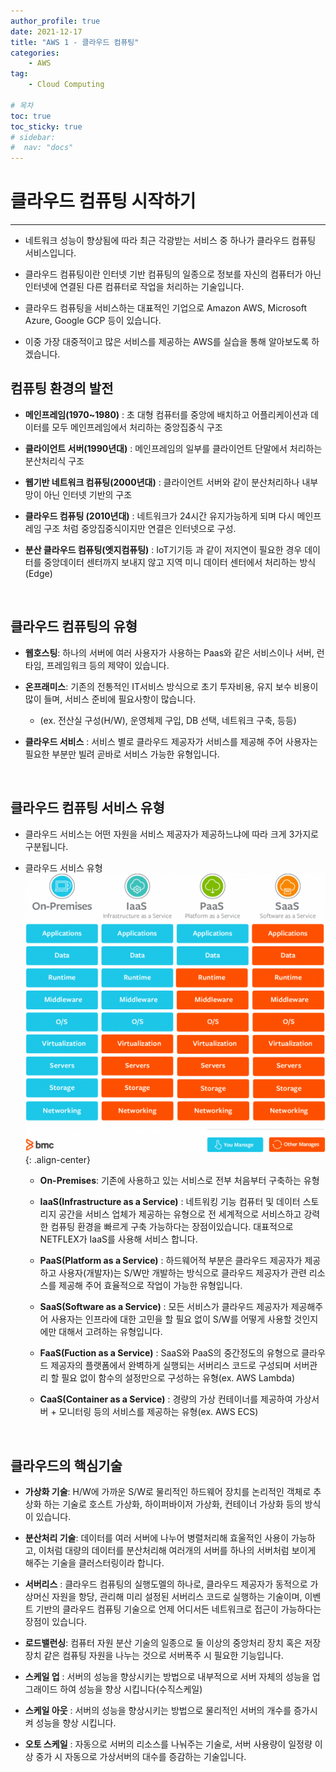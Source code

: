 ```yaml
---
author_profile: true
date: 2021-12-17
title: "AWS 1 - 클라우드 컴퓨팅"
categories: 
    - AWS
tag: 
    - Cloud Computing

# 목차
toc: true  
toc_sticky: true 
# sidebar:
#  nav: "docs"
---
```


# 클라우드 컴퓨팅 시작하기

---

- 네트워크 성능이 향상됨에 따라 최근 각광받는 서비스 중 하나가 클라우드 컴퓨팅 서비스입니다.

- 클라우드 컴퓨팅이란 인터넷 기반 컴퓨팅의 일종으로 정보를 자신의 컴퓨터가 아닌 인터넷에 연결된 다른 컴퓨터로 작업을 처리하는 기술입니다.

- 클라우드 컴퓨팅을 서비스하는 대표적인 기업으로 Amazon AWS, Microsoft Azure, Google GCP 등이 있습니다.

- 이중 가장 대중적이고 많은 서비스를 제공하는 AWS를 실습을 통해 알아보도록 하겠습니다.


## 컴퓨팅 환경의 발전

- **메인프레임(1970~1980)** : 초 대형 컴퓨터를 중앙에 배치하고 어플리케이션과 데이터를 모두 메인프레임에서 처리하는 중앙집중식 구조

- **클라이언트 서버(1990년대)** : 메인프레임의 일부를 클라이언트 단말에서 처리하는 분산처리식 구조

- **웹기반 네트워크 컴퓨팅(2000년대)** : 클라이언트 서버와 같이 분산처리하나 내부망이 아닌 인터넷 기반의 구조

- **클라우드 컴퓨팅 (2010년대)** : 네트워크가 24시간 유지가능하게 되며 다시 메인프레임 구조 처럼 중앙집중식이지만 연결은 인터넷으로 구성.

- **분산 클라우드 컴퓨팅(엣지컴퓨팅)** : IoT기기등 과 같이 저지연이 필요한 경우 데이터를 중앙데이터 센터까지 보내지 않고 지역 미니 데이터 센터에서 처리하는 방식(Edge)

​
## 클라우드 컴퓨팅의 유형

- **웹호스팅**: 하나의 서버에 여러 사용자가 사용하는 Paas와 같은 서비스이나 서버, 런타임, 프레임워크 등의 제약이 있습니다.

- **온프래미스**: 기존의 전통적인 IT서비스 방식으로 초기 투자비용, 유지 보수 비용이 많이 들며, 서비스 준비에 필요사항이 많습니다.
    - (ex. 전산실 구성(H/W), 운영체제 구입, DB 선택, 네트워크 구축, 등등)

- **클라우드 서비스** : 서비스 별로 클라우드 제공자가 서비스를 제공해 주어 사용자는 필요한 부분만 빌려 곧바로 서비스 가능한 유형입니다.

​

## 클라우드 컴퓨팅 서비스 유형

- 클라우드 서비스는 어떤 자원을 서비스 제공자가 제공하느냐에 따라 크게 3가지로 구분됩니다.


- 클라우드 서비스 유형
![클라우드 서비스 유형(출처: bmc blog)](/assets/images/2021-12-17/AWS1.png){: .align-center}

    - **On-Premises**: 기존에 사용하고 있는 서비스로 전부 처음부터 구축하는 유형

    - **IaaS(Infrastructure as a Service)** : 네트워킹 기능 컴퓨터 및 데이터 스토리지 공간을 서비스 업체가 제공하는 유형으로 전 세계적으로 서비스하고 강력한 컴퓨팅 환경을 빠르게 구축 가능하다는 장점이있습니다. 대표적으로 NETFLEX가 IaaS를 사용해 서비스 합니다.

    - **PaaS(Platform as a Service)** : 하드웨어적 부분은 클라우드 제공자가 제공하고 사용자(개발자)는 S/W만 개발하는 방식으로 클라우드 제공자가 관련 리소스를 제공해 주어 효율적으로 작업이 가능한 유형입니다.

    - **SaaS(Software as a Service)** : 모든 서비스가 클라우드 제공자가 제공해주어 사용자는 인프라에 대한 고민을 할 필요 없이 S/W를 어떻게 사용할 것인지에만 대해서 고려하는 유형입니다.

    - **FaaS(Fuction as a Service)** : SaaS와 PaaS의 중간정도의 유형으로 클라우드 제공자의 플랫폼에서 완벽하게 실행되는 서버리스 코드로 구성되며 서버관리 할 필요 없이 함수의 설정만으로 구성하는 유형(ex. AWS Lambda)

    - **CaaS(Container as a Service)** : 경량의 가상 컨테이너를 제공하여 가상서버 + 모니터링 등의 서비스를 제공하는 유형(ex. AWS ECS)

​
## 클라우드의 핵심기술

- **가상화 기술**: H/W에 가까운 S/W로 물리적인 하드웨어 장치를 논리적인 객체로 추상화 하는 기술로 호스트 가상화, 하이퍼바이저 가상화, 컨테이너 가상화 등의 방식이 있습니다.

- **분산처리 기술**: 데이터를 여러 서버에 나누어 병렬처리해 효울적인 사용이 가능하고, 이처럼 대량의 데이터를 분산처리해 여러개의 서버를 하나의 서버처럼 보이게 해주는 기술을 클러스터링이라 합니다.

- **서버리스** : 클라우드 컴퓨팅의 실행도멜의 하나로, 클라우드 제공자가 동적으로 가상머신 자원을 항당, 관리해 미리 설정된 서버리스 코드로 실행하는 기술이며, 이벤트 기반의 클라우드 컴퓨팅 기술으로 언제 어디서든 네트워크로 접근이 가능하다는 장점이 있습니다.

- **로드밸런싱**: 컴퓨터 자원 분산 기술의 일종으로 둘 이상의 중앙처리 장치 혹은 저장장치 같은 컴퓨팅 자원을 나누는 것으로 서버폭주 시 필요한 기능입니다.

- **스케일 업** : 서버의 성능을 향상시키는 방법으로 내부적으로 서버 자체의 성능을 업그래이드 하여 성능을 향상 시킵니다(수직스케일)

- **스케일 아웃** : 서버의 성능을 향상시키는 방법으로 물리적인 서버의 개수를 증가시켜 성능을 향상 시킵니다.

- **오토 스케일** : 자동으로 서버의 리소스를 나눠주는 기술로, 서버 사용량이 일정량 이상 중가 시 자동으로 가상서버의 대수를 증감하는 기술입니다.